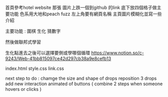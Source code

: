 首頁參考hotel website 那張
圖片上跌一個到github 的link 底下放四個格子做主要功能
色系用大地和peach fuzz
左上角要有網頁名稱
主頁圖片模糊化並寫一些介紹

主要功能 : 
圍棋
生化
猜數字

然後做聯邦式學習

生化點進去之後可以選擇要側或學哪個循環
https://www.notion.so/c-9243/Web-41bb815097ce42d297cb38a9e8cefb13

index.html
style.css
link.css

next step to do :
chamge the size and shape of drops
reposition 3 drops
add new interaction animated of buttons ( combine 2 steps when someone hovers or clicks )
